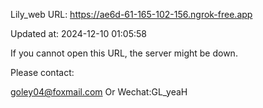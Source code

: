 Lily_web URL: https://ae6d-61-165-102-156.ngrok-free.app

Updated at: 2024-12-10 01:05:58

If you cannot open this URL, the server might be down.

Please contact: 

goley04@foxmail.com Or Wechat:GL_yeaH